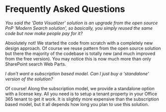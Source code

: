 # Frequently Asked Questions

_You said the 'Data Visualizer' solution is an upgrade from the open source PnP 'Modern Search solution', so basically, you simply reused the same code but now make people pay for it?_

Absolutely not! We started the code from scratch with a completely new design approach. Of course we reuse pattern from the open source solution but there the majority of the codebase is totally new (and much improved from the free version). You may notice this is now much more than only SharePoint search Web Parts.

_I don't want a subscription based model. Can I just buy a 'standalone' version of the solution?_

Of course! Along the subscription model, we provide a standalone option with a license key. All you need is to setup a tenant property in your Office 365 tenant to get it work. It is slightly more expensive than the subscription based model, but it all depends how long you plan to use this solution.